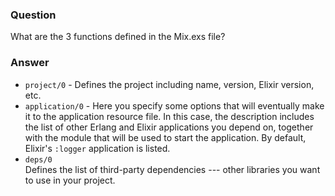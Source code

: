 ### Question
What are the 3 functions defined in the Mix.exs file?


### Answer
-   `project/0` - Defines the project including name, version, Elixir
    version, etc.
-   `application/0` - Here you specify some options that will eventually
    make it to the application resource file. In this case, the
    description includes the list of other Erlang and Elixir
    applications you depend on, together with the module that will be
    used to start the application. By default, Elixir's `:logger`
    application is listed.
-   `deps/0`\
    Defines the list of third-party dependencies --- other libraries you
    want to use in your project.


